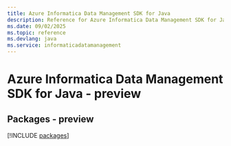 ```yaml
---
title: Azure Informatica Data Management SDK for Java
description: Reference for Azure Informatica Data Management SDK for Java
ms.date: 09/02/2025
ms.topic: reference
ms.devlang: java
ms.service: informaticadatamanagement
---
```

# Azure Informatica Data Management SDK for Java - preview
## Packages - preview
[!INCLUDE [packages](informatica-data-management-index.md)]